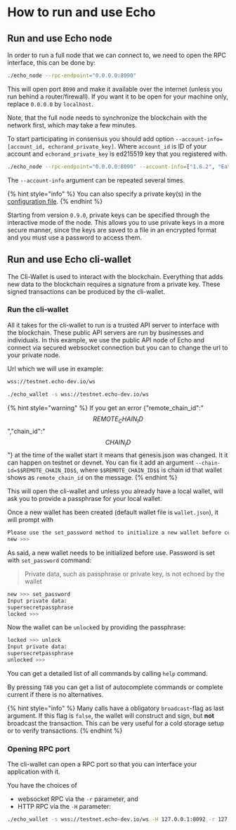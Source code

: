 # How to run and use Echo

## Run and use Echo node

In order to run a full node that we can connect to, we need to open the
RPC interface, this can be done by:

```bash
./echo_node --rpc-endpoint="0.0.0.0:8090"
```

This will open port `8090` and make it available over the internet (unless you run behind a router/firewall).
If you want it to be open for your machine only, replace `0.0.0.0` by `localhost`.

Note, that the full node needs to synchronize the blockchain with the network first, which may take a few minutes.

To start participating in consensus you should add option `--account-info=[account_id, echorand_private_key]`. Where `account_id` is ID of your account and `echorand_private_key` is ed215519 key that you registered with.

```bash
./echo_node --rpc-endpoint="0.0.0.0:8090" --account-info=["1.6.2", "EatcCyGVZbJnXFpytaCBoWwcnGJGsPDCzxnZS5P4Tnjr"]
```

The `--account-info` argument can be repeated several times.

{% hint style="info" %}
You can also specify a private key(s) in the [configuration file](advanced/config.md).
{% endhint %}

Starting from version `0.9.0`, private keys can be specified through the interactive mode of the node. 
This allows you to use private keys in a more secure manner, since the keys are saved to a file in an 
encrypted format and you must use a password to access them.

## Run and use Echo cli-wallet

The Cli-Wallet is used to interact with the blockchain. Everything that adds new data to the blockchain requires a signature from a private key.
These signed transactions can be produced by the cli-wallet.

### Run the cli-wallet

All it takes for the cli-wallet to run is a trusted API server to interface with the blockchain. These public API servers are run by businesses and individuals. 
In this example, we use the public API node of Echo and connect via secured websocket connection but you can to change the url to your private node.

Url which we will use in example:

```bash
wss://testnet.echo-dev.io/ws
```

```bash
./echo_wallet -s wss://testnet.echo-dev.io/ws
```

{% hint style="warning" %}
If you get an error {"remote_chain_id":"$$REMOTE_CHAIN_ID$$","chain_id":"$$CHAIN_ID$$"} 
at the time of the wallet start it means that genesis.json was changed. It it can happen
on testnet or devnet. You can fix it add an argument `--chain-id=$$REMOTE_CHAIN_ID$$`,
where `$$REMOTE_CHAIN_ID$$` is chain id that wallet shows as `remote_chain_id` on the message.
{% endhint %}

This will open the cli-wallet and unless you already have a local
wallet, will ask you to provide a passphrase for your local wallet.

Once a new wallet has been created (default wallet file is `wallet.json`), it will prompt with

```bash
Please use the set_password method to initialize a new wallet before continuing
new >>>
```

As said, a new wallet needs to be initialized before use. Password is set with `set_password` command:

> Private data, such as passphrase or private key, is not echoed by the wallet

```bash
new >>> set_password 
Input private data:
supersecretpassphrase
locked >>>
```

Now the wallet can be `unlock`ed by providing the passphrase:

```bash
locked >>> unlock 
Input private data:
supersecretpassphrase
unlocked >>> 
```

<!-- After this point, you can issue [any command available to the
cli-wallet](/how-to/api/cli-wallet-api/) or construct your own
transaction manually. -->

You can get a detailed list of all commands by calling `help` command.

By pressing `TAB` you can get a list of autocomplete commands or complete current if there is no alternatives.

{% hint style="info" %}
Many calls have a obligatory `broadcast`-flag as last argument. If this flag is `false`, 
the wallet will construct and sign, but **not** broadcast the transaction. This can be
very useful for a cold storage setup or to verify transactions.
{% endhint %}

### Opening RPC port

The cli-wallet can open a RPC port so that you can interface your application with it. 

You have the choices of

* websocket RPC via the ``-r`` parameter, and
* HTTP RPC via the ``-H`` parameter:

```bash
./echo_wallet -s wss://testnet.echo-dev.io/ws -H 127.0.0.1:8092 -r 127.0.0.1:8093
```

